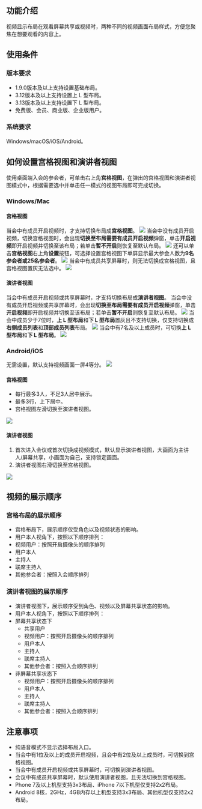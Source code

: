 ## 功能介绍
视频显示布局在观看屏幕共享或视频时，两种不同的视频画面布局样式，方便您聚焦在想要观看的内容上。

## 使用条件
### 版本要求
- 1.9.0版本及以上支持设置基础布局。
- 3.12版本及以上支持设置上 L 型布局。
- 3.13版本及以上支持设置下 L 型布局。
- 免费版、会员、商业版、企业版用户。

### 系统要求
Windows/macOS/iOS/Android。

## 如何设置宫格视图和演讲者视图
使用桌面端入会的参会者，可单击右上角**宫格视图**，在弹出的宫格视图和演讲者视图模式中，根据需要选中并单击任一模式的视图布局即可完成切换。

### Windows/Mac
#### 宫格视图
当会中有成员开启视频时，才支持切换布局成**宫格视图**。
![](https://qcloudimg.tencent-cloud.cn/raw/24846f402a5b4ed52411a4001c24fb40.png)
当会中没有成员开启视频，切换宫格视图时，会出现**切换至布局需要有成员开启视频**弹窗，单击**开启视频**即开启视频并切换至该布局；若单击**暂不开启**则恢复至默认布局。
![](https://qcloudimg.tencent-cloud.cn/raw/00fb008d0c4db9e0a945bad41296afe3.png)
还可以单击**宫格视图**右上角**设置**按钮，可选择设置宫格视图下单屏显示最大参会人数为**9名参会者或25名参会者**。
![](https://qcloudimg.tencent-cloud.cn/raw/7e984759fedbcc72b12a482ef8fc9815.png)
当会中有成员共享屏幕时，则无法切换成宫格视图，且宫格视图置灰无法选中。
![](https://qcloudimg.tencent-cloud.cn/raw/2cd364797d57209b0237a8d088e3a55b.png)

#### 演讲者视图
当会中有成员开启视频或共享屏幕时，才支持切换布局成**演讲者视图**。
当会中没有成员开启视频或共享屏幕时，会出现**切换至布局需要有成员开启视频**弹窗，单击**开启视频**即开启视频并切换至该布局；若单击**暂不开启**则恢复至默认布局。
![](https://qcloudimg.tencent-cloud.cn/raw/2228cfb09043b2c26b81aca1a6bc9e75.png)
当会中成员少于7位时，**上 L 型布局**和**下 L 型布局**置灰且不支持切换，仅支持切换成**右侧成员列表**和**顶部成员列表**布局。
![](https://qcloudimg.tencent-cloud.cn/raw/1cda6a8f1cabe372a269723e3749f2f9.png)
当会中有7名及以上成员时，可切换**上 L 型布局**和**下 L 型布局**。
![](https://qcloudimg.tencent-cloud.cn/raw/281995f6de7ac399311ea12b50bce5ba.png)

### Android/iOS
无需设置，默认支持视频画面一屏4等分。
![](https://qcloudimg.tencent-cloud.cn/raw/a76e8bbfde154cd481676de167fd6024.png)

#### 宫格视图
- 每行最多3人，不足3人居中展示。
- 最多3行，上下居中。
- 宫格视图左滑切换至演讲者视图。

![](https://qcloudimg.tencent-cloud.cn/raw/bc4d6b8d7b5a041b713fe509aca9a9c4.png)

#### 演讲者视图
1. 首次进入会议或首次切换成视频模式，默认显示演讲者视图，大画面为主讲人/屏幕共享，小画面为自己，支持锁定画面。
2. 演讲者视图右滑切换至宫格视图。

![](https://qcloudimg.tencent-cloud.cn/raw/c973837c92239da4dc2f4d4bd6211cb6.png)

## 视频的展示顺序
### 宫格布局的展示顺序
- 宫格布局下，展示顺序仅受角色以及视频状态的影响。
- 用户本人视角下，按照以下顺序排列：
 - 视频用户：按照开启摄像头的顺序排列
 - 用户本人
 - 主持人
 - 联席主持人
 - 其他参会者：按照入会顺序排列

### 演讲者视图的展示顺序
- 演讲者视图下，展示顺序受到角色、视频以及屏幕共享状态的影响。
- 用户本人视角下，按照以下顺序排列：
 - 屏幕共享状态下
 	- 共享用户
	- 视频用户：按照开启摄像头的顺序排列
	- 用户本人
	- 主持人
	- 联席主持人
	- 其他参会者：按照入会顺序排列
 - 非屏幕共享状态下
	- 视频用户：按照开启摄像头的顺序排列
	- 用户本人
	- 主持人
	- 联席主持人
	- 其他参会者：按照入会顺序排列

## 注意事项
- 纯语音模式不显示选择布局入口。
- 当会中有1位及以上的成员开启视频，且会中有2位及以上成员时，可切换到宫格视图。
- 当会中有成员开启视频或共享屏幕时，可切换到演讲者视图。
- 会议中有成员共享屏幕时，默认使用演讲者视图，且无法切换到宫格视图。
- Phone 7及以上机型支持3x3布局、iPhone 7以下机型仅支持2x2布局。
- Android 8核，2GHz，4GB内存以上机型支持3x3布局、其他机型仅支持2x2布局。

